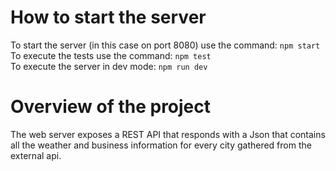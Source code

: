# How to start the server 
To start the server (in this case on port 8080) use the command: ```npm start```  
To execute the tests use the command: ```npm test```  
To execute the server in dev mode: ```npm run dev``` 

# Overview of the project
The web server exposes a REST API that responds with a Json that contains   
all the weather and business information for every city gathered from the external api.
